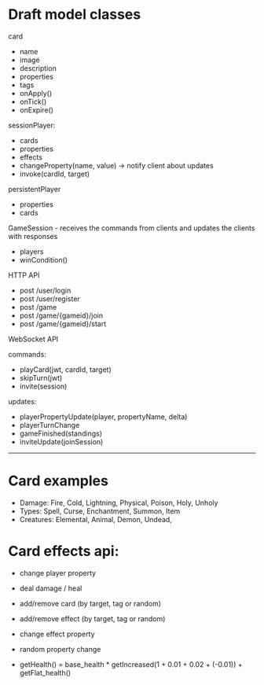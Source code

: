 # Draft model classes

card
 * name
 * image
 * description
 * properties
 * tags
 * onApply()
 * onTick()
 * onExpire()

sessionPlayer:
 * cards
 * properties  
 * effects
 * changeProperty(name, value) -> notify client about updates
 * invoke(cardId, target)

persistentPlayer
 * properties
 * cards

GameSession - receives the commands from clients and updates the clients with responses
 * players
 * winCondition()


HTTP API

 * post /user/login
 * post /user/register
 * post /game
 * post /game/{gameid}/join
 * post /game/{gameid}/start

WebSocket API

commands:
 * playCard(jwt, cardId, target)
 * skipTurn(jwt)
 * invite(session)

updates:
 * playerPropertyUpdate(player, propertyName, delta)
 * playerTurnChange
 * gameFinished(standings)
 * inviteUpdate(joinSession)

---

# Card examples

 * Damage: Fire, Cold, Lightning, Physical, Poison, Holy, Unholy
 * Types: Spell, Curse, Enchantment, Summon, Item
 * Creatures: Elemental, Animal, Demon, Undead, 

# Card effects api:

 * change player property
 * deal damage / heal
 * add/remove card (by target, tag or random)
 * add/remove effect (by target, tag or random)
 * change effect property

 * random property change

 * getHealth() = base_health * getIncreased(1 + 0.01 + 0.02 + (-0.01)) + getFlat_health()
